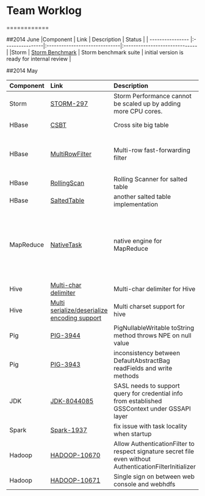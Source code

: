 # Team Worklog
============

##2014 June
|Component | Link | Description | Status |
| ---------------- |:----------------|:------------------------------|:------------------------------|
|Storm | [Storm Benchmark](https://github.com/manuzhang/storm-benchmark/) | Storm benchmark suite | initial version is ready for internal review |

##2014 May

|Component | Link | Description | Status |
| ---------------- |:----------------|:------------------------------|:------------------------------|
|Storm | [STORM-297](https://issues.apache.org/jira/browse/STORM-297) | Storm Performance cannot be scaled up by adding more CPU cores. | A quite big patch, passed code review. |
|HBase | [CSBT](https://github.com/intel-hadoop/CSBT) | Cross site big table | open sourced on GitHub |
|HBase | [MultiRowFilter](https://issues.apache.org/jira/browse/HBASE-11144) | Multi-row fast-forwarding filter | patch submitted to HBase community, working on perf testing |
|HBase | [RollingScan](https://github.com/intel-hadoop/RollingScan) | Rolling Scanner for salted table | open sourced on GitHub |
|HBase | [SaltedTable](https://github.com/intel-hadoop/SaltedHTable) | another salted table implementation | open sourced on GitHub |
|MapReduce | [NativeTask](https://github.com/intel-hadoop/nativetask) | native engine for MapReduce | open sourced on GitHub. Separated collector from native mapper/reducer according to Cloudera feedback. |
|Hive | [Multi-char delimiter](https://issues.apache.org/jira/browse/HIVE-5871) | Multi-char delimiter for Hive | patch submitted to community |
|Hive | [Multi serialize/deserialize encoding support](https://issues.apache.org/jira/browse/HIVE-7142) | Multi charset support for hive | patch submitted to community |
| Pig | [PIG-3944](https://issues.apache.org/jira/browse/PIG-3944) | PigNullableWritable toString method throws NPE on null value | patch committed into trunk | 
| Pig | [PIG-3943](https://issues.apache.org/jira/browse/PIG-3943) | inconsistency between DefaultAbstractBag readFields and write methods | patch submitted |
|JDK | [JDK-8044085](https://bugs.openjdk.java.net/browse/JDK-8044085) | SASL needs to support query for credential info from established GSSContext under GSSAPI layer | issue reported to JDK |
|Spark| [Spark-1937](https://github.com/apache/spark/pull/892) | fix issue with task locality when startup | pull request submitted | 
|Hadoop| [HADOOP-10670](https://issues.apache.org/jira/browse/HADOOP-10670) | Allow AuthenticationFilter to respect signature secret file even without AuthenticationFilterInitializer | JIRA fired and patch submitted |
|Hadoop| [HADOOP-10671](https://issues.apache.org/jira/browse/HADOOP-10671) | Single sign on between web console and webhdfs | JIRA fired and patch submitted |
